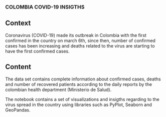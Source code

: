 ### COLOMBIA COVID-19 INSIGTHS

## Context

Coronavirus (COVID-19) made its outbreak in Colombia with the first confirmed in the country on march 6th, since then, number of confirmed cases has been increasing and deaths related to the virus are starting to have the first confirmed cases.


## Content

The data set contains complete information about confirmed cases, deaths and number of recovered patients according to the daily reports by the colombian health department (Ministerio de Salud).

The notebook contains a set of visualizations and insigths regarding to the virus spread in the country using libraries such as PyPlot, Seaborn and GeoPandas.


